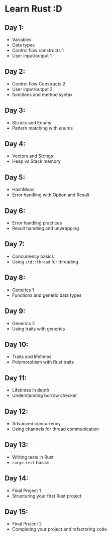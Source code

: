 # Learn Rust :D

## Day 1:
- Variables
- Data types
- Control flow constructs 1
- User input/output 1

## Day 2:
- Control flow Constructs 2
- User input/output 2
- functions and method syntax 

## Day 3:
- Structs and Enums
- Pattern matching with enums

## Day 4:
- Vectors and Strings
- Heap vs Stack memory

## Day 5:
- HashMaps
- Error handling with Option and Result

## Day 6:
- Error handling practices
- Result handling and unwrapping

## Day 7:
- Concurrency basics
- Using `std::thread` for threading

## Day 8:
- Generics 1
- Functions and generic data types

## Day 9:
- Generics 2
- Using traits with generics

## Day 10:
- Traits and lifetimes
- Polymorphism with Rust traits

## Day 11:
- Lifetimes in depth
- Understanding borrow checker

## Day 12:
- Advanced concurrency
- Using channels for thread communication

## Day 13:
- Writing tests in Rust
- `cargo test` basics

## Day 14:
- Final Project 1
- Structuring your first Rust project

## Day 15:
- Final Project 2
- Completing your project and refactoring code
